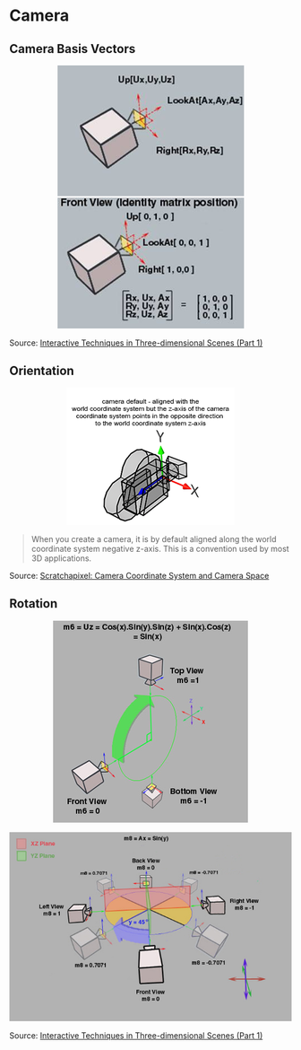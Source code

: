 # Camera

## Camera Basis Vectors

<p align="center">
  <img src="assets/image018.jpg" alt="camera basis vectors 1" /> <img src="assets/image020.jpg" alt="camera basis vectors 1" />
</p>

Source: [Interactive Techniques in Three-dimensional Scenes (Part 1)](https://www.codeproject.com/Articles/35139/Interactive-Techniques-in-Three-dimensional-Scenes)

## Orientation

<p align="center">
  <img src="assets/camera-z-axis.png" alt="camera-z-axis" />
</p>

> When you create a camera, it is by default aligned along the world coordinate system negative z-axis. This is a convention used by most 3D applications.

Source: [Scratchapixel: Camera Coordinate System and Camera Space](https://www.scratchapixel.com/lessons/3d-basic-rendering/computing-pixel-coordinates-of-3d-point/mathematics-computing-2d-coordinates-of-3d-points)

## Rotation

<p align="center">
  <img src="assets/TranslationController014.jpg" alt="TranslationController014" />
</p>

<p align="center">
  <img src="assets/TranslationController016.jpg" alt="TranslationController016" />
</p>

Source: [Interactive Techniques in Three-dimensional Scenes (Part 1)](https://www.codeproject.com/Articles/35139/Interactive-Techniques-in-Three-dimensional-Scenes)
